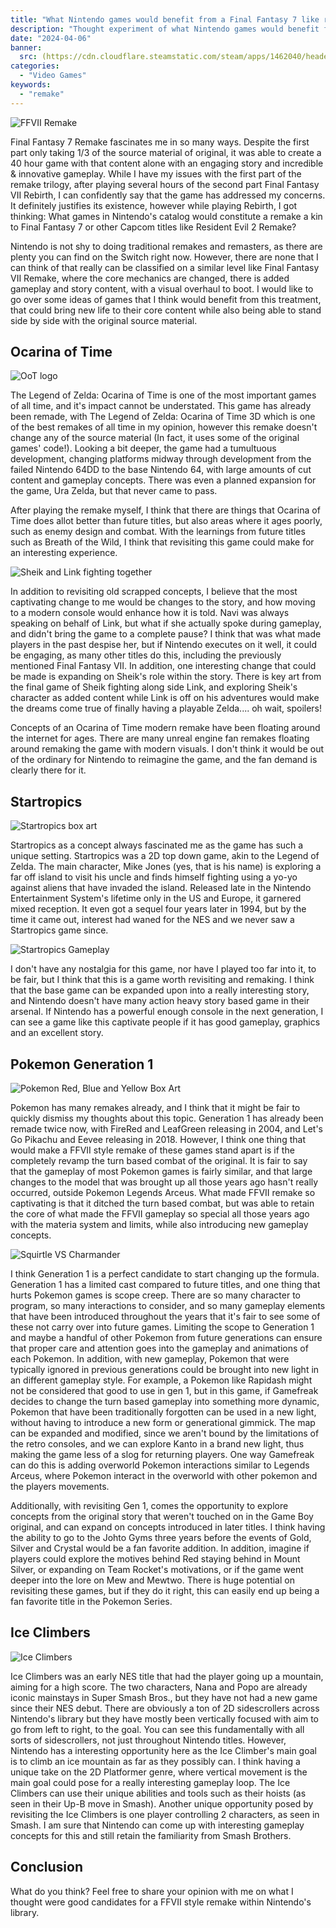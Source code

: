 ```yaml
---
title: "What Nintendo games would benefit from a Final Fantasy 7 like remake?"
description: "Thought experiment of what Nintendo games would benefit from a FFVII like remake"
date: "2024-04-06"
banner:
  src: (https://cdn.cloudflare.steamstatic.com/steam/apps/1462040/header.jpg?t=1696383548)
categories:
  - "Video Games"
keywords:
  - "remake"
---
```


![FFVII Remake](https://cdn.cloudflare.steamstatic.com/steam/apps/1462040/header.jpg?t=1696383548)

Final Fantasy 7 Remake fascinates me in so many ways. Despite the first part only taking 1/3 of the source material of original, it was able to create a 40 hour game with that content alone with an engaging story and incredible & innovative gameplay. While I have my issues with the first part of the remake trilogy, after playing several hours of the second part Final Fantasy VII Rebirth, I can confidently say that the game has addressed my concerns. It definitely justifies its existence, however while playing Rebirth, I got thinking: What games in Nintendo's catalog would constitute a remake a kin to Final Fantasy 7 or other Capcom titles like Resident Evil 2 Remake?

Nintendo is not shy to doing traditional remakes and remasters, as there are plenty you can find on the Switch right now. However, there are none that I can think of that really can be classified on a similar level like Final Fantasy VII Remake, where the core mechanics are changed, there is added gameplay and story content, with a visual overhaul to boot. I would like to go over some ideas of games that I think would benefit from this treatment, that could bring new life to their core content while also being able to stand side by side with the original source material.

## Ocarina of Time

![OoT logo](https://www.zeldadungeon.net/wiki/images/f/fb/OoT_logo.png)

The Legend of Zelda: Ocarina of Time is one of the most important games of all time, and it's impact cannot be understated. This game has already been remade, with The Legend of Zelda: Ocarina of Time 3D which is one of the best remakes of all time in my opinion, however this remake doesn't change any of the source material (In fact, it uses some of the original games' code!). Looking a bit deeper, the game had a tumultuous development, changing platforms midway through development from the failed Nintendo 64DD to the base Nintendo 64, with large amounts of cut content and gameplay concepts. There was even a planned expansion for the game, Ura Zelda, but that never came to pass.

After playing the remake myself, I think that there are things that Ocarina of Time does allot better than future titles, but also areas where it ages poorly, such as enemy design and combat. With the learnings from future titles such as Breath of the Wild, I think that revisiting this game could make for an interesting experience.

![Sheik and Link fighting together](https://www.zeldadungeon.net/wiki/images/thumb/a/a6/Link-Sheik-Fighting-Enemies.png/1280px-Link-Sheik-Fighting-Enemies.png)

In addition to revisiting old scrapped concepts, I believe that the most captivating change to me would be changes to the story, and how moving to a modern console would enhance how it is told. Navi was always speaking on behalf of Link, but what if she actually spoke during gameplay, and didn't bring the game to a complete pause? I think that was what made players in the past despise her, but if Nintendo executes on it well, it could be engaging, as many other titles do this, including the previously mentioned Final Fantasy VII. In addition, one interesting change that could be made is expanding on Sheik's role within the story. There is key art from the final game of Sheik fighting along side Link, and exploring Sheik's character as added content while Link is off on his adventures would make the dreams come true of finally having a playable Zelda.... oh wait, spoilers!

Concepts of an Ocarina of Time modern remake have been floating around the internet for ages. There are many unreal engine fan remakes floating around remaking the game with modern visuals. I don't think it would be out of the ordinary for Nintendo to reimagine the game, and the fan demand is clearly there for it.

## Startropics

![Startropics box art](https://upload.wikimedia.org/wikipedia/en/8/84/Startropics_box.jpg)

Startropics as a concept always fascinated me as the game has such a unique setting. Startropics was a 2D top down game, akin to the Legend of Zelda. The main character, Mike Jones (yes, that is his name) is exploring a far off island to visit his uncle and finds himself fighting using a yo-yo against aliens that have invaded the island. Released late in the Nintendo Entertainment System's lifetime only in the US and Europe, it garnered mixed reception. It even got a sequel four years later in 1994, but by the time it came out, interest had waned for the NES and we never saw a Startropics game since.

![Startropics Gameplay](https://upload.wikimedia.org/wikipedia/en/a/a0/NES_Startropics.png)

I don't have any nostalgia for this game, nor have I played too far into it, to be fair, but I think that this is a game worth revisiting and remaking. I think that the base game can be expanded upon into a really interesting story, and Nintendo doesn't have many action heavy story based game in their arsenal. If Nintendo has a powerful enough console in the next generation, I can see a game like this captivate people if it has good gameplay, graphics and an excellent story.

## Pokemon Generation 1

![Pokemon Red, Blue and Yellow Box Art](https://upload.wikimedia.org/wikipedia/en/thumb/a/af/Pokémon_Red_and_Blue_cover_art.webp/546px-Pokémon_Red_and_Blue_cover_art.webp.png)

Pokemon has many remakes already, and I think that it might be fair to quickly dismiss my thoughts about this topic. Generation 1 has already been remade twice now, with FireRed and LeafGreen releasing in 2004, and Let's Go Pikachu and Eevee releasing in 2018. However, I think one thing that would make a FFVII style remake of these games stand apart is if the completely revamp the turn based combat of the original. It is fair to say that the gameplay of most Pokemon games is fairly similar, and that large changes to the model that was brought up all those years ago hasn't really occurred, outside Pokemon Legends Arceus. What made FFVII remake so captivating is that it ditched the turn based combat, but was able to retain the core of what made the FFVII gameplay so special all those years ago with the materia system and limits, while also introducing new gameplay concepts.

![Squirtle VS Charmander](https://www.kotaku.com.au/wp-content/uploads/2013/10/08/192h749ux9q44gif.gif?quality=75?quality=75)

I think Generation 1 is a perfect candidate to start changing up the formula. Generation 1 has a limited cast compared to future titles, and one thing that hurts Pokemon games is scope creep. There are so many character to program, so many interactions to consider, and so many gameplay elements that have been introduced throughout the years that it's fair to see some of these not carry over into future games. Limiting the scope to Generation 1 and maybe a handful of other Pokemon from future generations can ensure that proper care and attention goes into the gameplay and animations of each Pokemon. In addition, with new gameplay, Pokemon that were typically ignored in previous generations could be brought into new light in an different gameplay style. For example, a Pokemon like Rapidash might not be considered that good to use in gen 1, but in this game, if Gamefreak decides to change the turn based gameplay into something more dynamic, Pokemon that have been traditionally forgotten can be used in a new light, without having to introduce a new form or generational gimmick. The map can be expanded and modified, since we aren't bound by the limitations of the retro consoles, and we can explore Kanto in a brand new light, thus making the game less of a slog for returning players. One way Gamefreak can do this is adding overworld Pokemon interactions similar to Legends Arceus, where Pokemon interact in the overworld with other pokemon and the players movements.

Additionally, with revisiting Gen 1, comes the opportunity to explore concepts from the original story that weren't touched on in the Game Boy original, and can expand on concepts introduced in later titles. I think having the ability to go to the Johto Gyms three years before the events of Gold, Silver and Crystal would be a fan favorite addition. In addition, imagine if players could explore the motives behind Red staying behind in Mount Silver, or expanding on Team Rocket's motivations, or if the game went deeper into the lore on Mew and Mewtwo. There is huge potential on revisiting these games, but if they do it right, this can easily end up being a fan favorite title in the Pokemon Series.

## Ice Climbers

![Ice Climbers](https://upload.wikimedia.org/wikipedia/en/f/fd/NES_Ice_Climber.png)

Ice Climbers was an early NES title that had the player going up a mountain, aiming for a high score. The two characters, Nana and Popo are already iconic mainstays in Super Smash Bros., but they have not had a new game since their NES debut. There are obviously a ton of 2D sidescrollers across Nintendo's library but they have mostly been vertically focused with aim to go from left to right, to the goal. You can see this fundamentally with all sorts of sidescrollers, not just throughout Nintendo titles. However, Nintendo has a interesting opportunity here as the Ice Climber's main goal is to climb an ice mountain as far as they possibly can. I think having a unique take on the 2D Platformer genre, where vertical movement is the main goal could pose for a really interesting  gameplay loop. The Ice Climbers can use their unique abilities and tools such as their hoists (as seen in their Up-B move in Smash). Another unique opportunity posed by revisiting the Ice Climbers is one player controlling 2 characters, as seen in Smash. I am sure that Nintendo can come up with interesting gameplay concepts for this and still retain the familiarity from Smash Brothers.

## Conclusion

What do you think? Feel free to share your opinion with me on what I thought were good candidates for a FFVII style remake within Nintendo's library.
